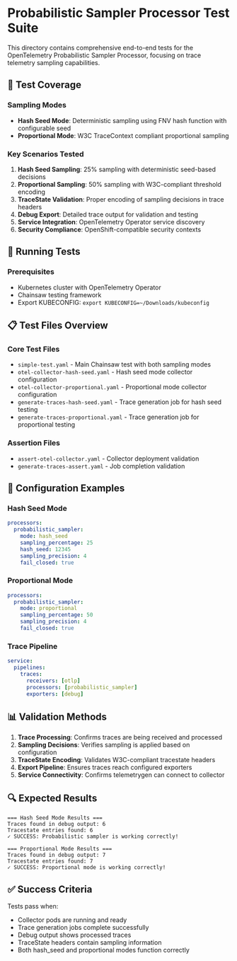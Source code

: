 # Probabilistic Sampler Processor Test Suite

This directory contains comprehensive end-to-end tests for the OpenTelemetry Probabilistic Sampler Processor, focusing on trace telemetry sampling capabilities.

## 🎯 Test Coverage

### Sampling Modes
- **Hash Seed Mode**: Deterministic sampling using FNV hash function with configurable seed
- **Proportional Mode**: W3C TraceContext compliant proportional sampling

### Key Scenarios Tested
1. **Hash Seed Sampling**: 25% sampling with deterministic seed-based decisions
2. **Proportional Sampling**: 50% sampling with W3C-compliant threshold encoding
3. **TraceState Validation**: Proper encoding of sampling decisions in trace headers
4. **Debug Export**: Detailed trace output for validation and testing
5. **Service Integration**: OpenTelemetry Operator service discovery
6. **Security Compliance**: OpenShift-compatible security contexts

## 🚀 Running Tests

### Prerequisites
- Kubernetes cluster with OpenTelemetry Operator
- Chainsaw testing framework
- Export KUBECONFIG: `export KUBECONFIG=~/Downloads/kubeconfig`

## 📋 Test Files Overview

### Core Test Files
- `simple-test.yaml` - Main Chainsaw test with both sampling modes
- `otel-collector-hash-seed.yaml` - Hash seed mode collector configuration
- `otel-collector-proportional.yaml` - Proportional mode collector configuration
- `generate-traces-hash-seed.yaml` - Trace generation job for hash seed testing
- `generate-traces-proportional.yaml` - Trace generation job for proportional testing

### Assertion Files
- `assert-otel-collector.yaml` - Collector deployment validation
- `generate-traces-assert.yaml` - Job completion validation

## 🔧 Configuration Examples

### Hash Seed Mode
```yaml
processors:
  probabilistic_sampler:
    mode: hash_seed
    sampling_percentage: 25
    hash_seed: 12345
    sampling_precision: 4
    fail_closed: true
```

### Proportional Mode
```yaml
processors:
  probabilistic_sampler:
    mode: proportional
    sampling_percentage: 50
    sampling_precision: 4
    fail_closed: true
```

### Trace Pipeline
```yaml
service:
  pipelines:
    traces:
      receivers: [otlp]
      processors: [probabilistic_sampler]
      exporters: [debug]
```

## 📊 Validation Methods

1. **Trace Processing**: Confirms traces are being received and processed
2. **Sampling Decisions**: Verifies sampling is applied based on configuration  
3. **TraceState Encoding**: Validates W3C-compliant tracestate headers
4. **Export Pipeline**: Ensures traces reach configured exporters
5. **Service Connectivity**: Confirms telemetrygen can connect to collector

## 🔍 Expected Results

```
=== Hash Seed Mode Results ===
Traces found in debug output: 6
Tracestate entries found: 6
✓ SUCCESS: Probabilistic sampler is working correctly!

=== Proportional Mode Results ===
Traces found in debug output: 7  
Tracestate entries found: 7
✓ SUCCESS: Proportional mode is working correctly!
```

## ✅ Success Criteria

Tests pass when:
- Collector pods are running and ready
- Trace generation jobs complete successfully
- Debug output shows processed traces
- TraceState headers contain sampling information
- Both hash_seed and proportional modes function correctly